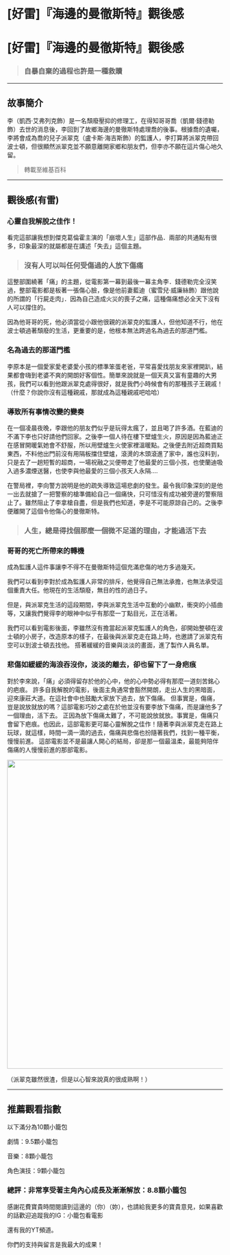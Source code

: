 # [好雷]『海邊的曼徹斯特』觀後感


# [好雷]『海邊的曼徹斯特』觀後感

> ### 自暴自棄的過程也許是一種救贖

----

## 故事簡介

李（凱西·艾弗列克飾）是一名頹廢壓抑的修理工，在得知哥哥喬（凱爾·錢德勒飾）去世的消息後，李回到了故鄉海邊的曼徹斯特處理喬的後事。根據喬的遺囑，李將會成為喬的兒子派翠克（盧卡斯·海吉斯飾）的監護人，李打算將派翠克帶回波士頓，但很顯然派翠克並不願意離開家鄉和朋友們，但李亦不願在這片傷心地久留。

> 轉載至維基百科

---

## 觀後感(有雷)

### 心靈自我解脫之佳作！

看完這部讓我想到傑克葛倫霍主演的「崩壞人生」這部作品．兩部的共通點有很多，印象最深的就屬都是在講述「失去」這個主題。


> ### 沒有人可以叫任何受傷過的人放下傷痛

這整部圍繞著「痛」的主題，從電影第一幕到最後一幕主角李．錢德勒完全沒笑過，整部電影都是板著一張傷心臉，像是他前妻藍迪（蜜雪兒·威廉絲飾）跟他說的所謂的「行屍走肉」．因為自己造成火災的喪子之痛，這種傷痛想必全天下沒有人可以撐住的。

因為他哥哥的死，他必須當從小跟他很親的派翠克的監護人，但他知道不行，他在波士頓過著頹廢的生活，更重要的是，他根本無法跨過名為過去的那道門檻。


### 名為過去的那道門檻

李原本是一個愛家愛老婆愛小孩的標準笨蛋老爸，平常喜愛找朋友來家裡開趴，結果都會嗨到老婆不爽的開朗好客個性。簡單來說就是一個天真又富有童趣的大男孩，我們可以看到他跟派翠克處得很好，就是我們小時候會有的那種孩子王親戚！（什麼？你說你沒有這種親戚，那就成為這種親戚吧哈哈）

### 導致所有事情改變的變奏

在一個凌晨夜晚，李跟他的朋友們似乎是玩得太瘋了，並且喝了許多酒。在藍迪的不滿下李也只好請他們回家。之後李一個人待在樓下壁爐生火，原因是因為藍迪正在感冒開暖氣她會不舒服，所以用壁爐生火使家裡溫暖點。之後便去附近超商買點東西，不料他出門前沒有用隔板擋住壁爐，滾燙的木頭滾進了家中，誰也沒料到，只是去了一趟短暫的超商，一場祝融之災便帶走了他最愛的三個小孩，也使蘭迪吸入過多濃煙送醫，也使李與他最愛的三個小孩天人永隔....

在警局裡，李向警方說明是他的疏失導致這場悲劇的發生。最令我印象深刻的是他一出去就搶了一把警察的槍準備給自己一個痛快，只可惜沒有成功被旁邊的警察阻止了。雖然阻止了李拿槍自盡，但是我們也知道，李是不可能原諒自己的。之後李便離開了這個令他傷心的曼徹斯特。

> ### 人生，總是得找個那麼一個微不足道的理由，才能過活下去

### 哥哥的死亡所帶來的轉機

成為監護人這件事讓李不得不在曼徹斯特這個充滿悲傷的地方多過幾天。

我們可以看到李對於成為監護人非常的排斥，他覺得自己無法承擔，也無法承受這個重責大任。他現在的生活頹廢，無目的性的過日子。

但是，與派翠克生活的這段期間，李與派翠克生活中互動的小幽默，衝突的小插曲等，又讓我們覺得李的眼神中似乎有那麼一丁點目光，正在活著。

我們可以看到電影後面，李雖然沒有擔當起派翠克監護人的角色，卻開始整頓在波士頓的小房子，改造原本的樣子，在最後與派翠克走在路上時，也邀請了派翠克有空可以到波士頓去找他。
搭著緩緩的音樂與淡淡的畫面，進了製作人員名單。

### 悲傷如緩緩的海浪吞沒你，淡淡的離去，卻也留下了一身疤痕

對於李來說，「痛」必須得留存於他的心中，他的心中勢必得有那麼一道刻苦銘心的疤痕。
許多自我解脫的電影，後面主角通常會豁然開朗，走出人生的黑暗面，迎來康莊大道。在這社會中也鼓勵大家放下過去，放下傷痛。
但事實是，傷痛，豈是說放就放的嗎？這部電影巧妙之處在於他並沒有要李放下傷痛，而是讓他多了一個理由，活下去。
正因為放下傷痛太難了，不可能說放就放。事實是，傷痛只會留下疤痕。也因此，這部電影更可屬心靈解脫之佳作！隨著李與派翠克走在路上玩球，就這樣，時間一滴一滴的過去，傷痛與悲傷也扮隨著我們，找到一種平衡，慢慢前進。
這部電影並不是最讓人開心的結局，卻是那一個最溫柔，最能夠陪伴傷痛的人慢慢前進的那部電影。






<img src = "https://i.imgur.com/FadrW9b.jpg" width = "720">

（派翠克雖然很渣，但是以心智來說真的很成熟啊！）

---

## 推薦觀看指數

以下滿分為10顆小籠包

劇情：9.5顆小籠包

音樂：8顆小籠包

角色演技：9顆小籠包

### 總評：非常享受著主角內心成長及漸漸解放：8.8顆小籠包

感謝花費寶貴時間閱讀到這邊的（你）（妳），也請給我更多的寶貴意見，如果喜歡的話歡迎追蹤我的IG：小籠包看電影

還有我的YT頻道。

你們的支持與留言是我最大的成果！
